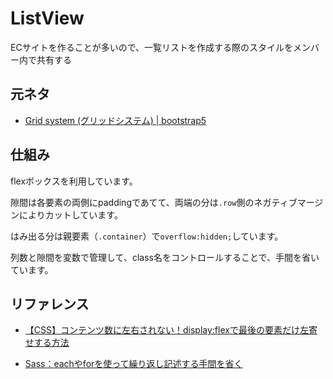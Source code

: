# ListView

ECサイトを作ることが多いので、一覧リストを作成する際のスタイルをメンバー内で共有する

## 元ネタ

- [Grid system (グリッドシステム) | bootstrap5](https://getbootstrap.jp/docs/5.0/layout/grid/)

## 仕組み

flexボックスを利用しています。

隙間は各要素の両側にpaddingであてて、両端の分は`.row`側のネガティブマージンによりカットしています。

はみ出る分は親要素（`.container`）で`overflow:hidden;`しています。

列数と隙間を変数で管理して、class名をコントロールすることで、手間を省いています。

## リファレンス

- [【CSS】コンテンツ数に左右されない！display:flexで最後の要素だけ左寄せする方法](https://senoweb.jp/note/displayflex-tip/)

- [Sass：eachやforを使って繰り返し記述する手間を省く](https://www.nxworld.net/sass-each-and-for-snippets.html)